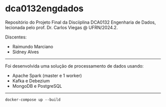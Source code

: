 ﻿# dca0132engdados

Repositório do Projeto Final da Disciiplina DCA0132 Engenharia de Dados, lecionada pelo prof. Dr. Carlos Viegas @ UFRN/2024.2.

Discentes:
* Raimundo Marciano
* Sidney Alves

---

Foi desenvolvida uma solução de processamento de dados usando:

* Apache Spark (master e 1 worker)
* Kafka e Debezium
* MongoDB e PostgreSQL



---

```
docker-compose up --build

```